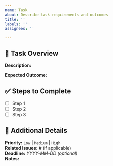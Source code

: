 ```yaml
---
name: Task
about: Describe task requirements and outcomes
title: ''
labels: ''
assignees: ''

---
```


## 🎯 Task Overview  
**Description:**  
<!-- Briefly describe the task and its purpose. -->

**Expected Outcome:**  
<!-- Describe what the completion of this task should achieve. -->

## ✅ Steps to Complete  
- [ ] Step 1  
- [ ] Step 2  
- [ ] Step 3  

## 📌 Additional Details  
**Priority:** `Low` | `Medium` | `High`  
**Related Issues:** # (if applicable)  
**Deadline:** _YYYY-MM-DD (optional)_  
**Notes:**  
<!-- Any additional information or context -->
